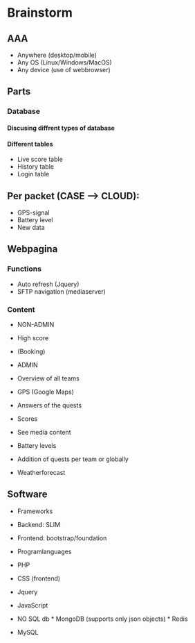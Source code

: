 # Brainstorm
## AAA
*	Anywhere (desktop/mobile)
*	Any OS (Linux/Windows/MacOS)
*	Any device (use of webbrowser)

## Parts
### Database
#### Discusing diffrent types of database
#### Different tables
* Live score table
* History table
* Login table

## Per packet (CASE --> CLOUD):
*	GPS-signal
*	Battery level
*	New data

## Webpagina
### Functions
* Auto refresh (Jquery)
* SFTP navigation (mediaserver)

### Content
*	NON-ADMIN
 * 	High score
 *	(Booking)


*	ADMIN
 *	Overview of all teams
 *	GPS (Google Maps)
 *	Answers of the quests
 *	Scores
 *	See media content
 *	Battery levels
 *	Addition of quests per team or globally
 *	Weatherforecast

## Software
*	Frameworks
 *	Backend: SLIM
 *	Frontend: bootstrap/foundation


*	Programlanguages
 *	PHP
 *	CSS (frontend)
 *	Jquery
 *	JavaScript
 *	NO SQL db
        *	MongoDB (supports only json objects)
        *   Redis
 * MySQL
